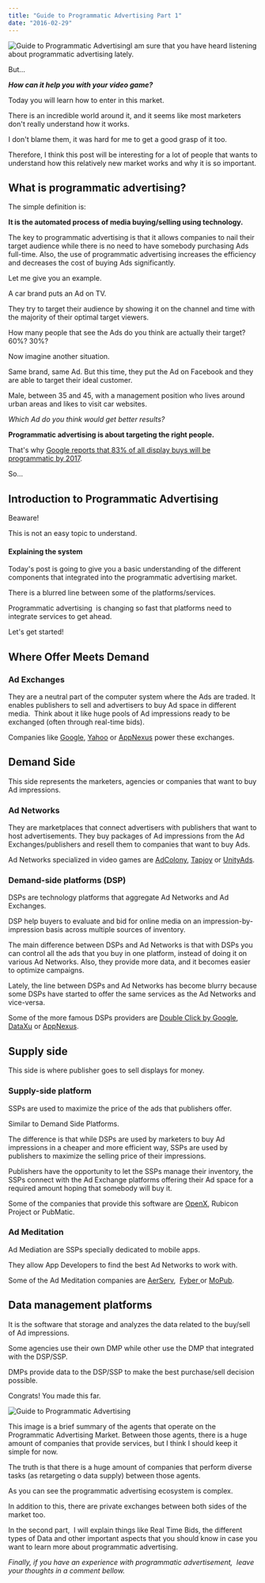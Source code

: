 ```yaml
---
title: "Guide to Programmatic Advertising Part 1"
date: "2016-02-29"
---
```


![Guide to Programmatic Advertising](images/programmatic-ads-part-1-1024x681.jpg "Guide to Programmatic Advertising")I am sure that you have heard listening about programmatic advertising lately.

But...

**_How can it help you with your video game?_**

Today you will learn how to enter in this market.

There is an incredible world around it, and it seems like most marketers don't really understand how it works.

I don't blame them, it was hard for me to get a good grasp of it too.

Therefore, I think this post will be interesting for a lot of people that wants to understand how this relatively new market works and why it is so important.

## **What is programmatic advertising?**

The simple definition is:

**It is the automated process of media buying/selling using technology.**

The key to programmatic advertising is that it allows companies to nail their target audience while there is no need to have somebody purchasing Ads full-time. Also, the use of programmatic advertising increases the efficiency and decreases the cost of buying Ads significantly.

Let me give you an example.

A car brand puts an Ad on TV.

They try to target their audience by showing it on the channel and time with the majority of their optimal target viewers.

How many people that see the Ads do you think are actually their target? 60%? 30%?

Now imagine another situation.

Same brand, same Ad. But this time, they put the Ad on Facebook and they are able to target their ideal customer.

Male, between 35 and 45, with a management position who lives around urban areas and likes to visit car websites.

_Which Ad do you think would get better results?_

**Programmatic advertising is about targeting the right people.**

That's why [Google reports that 83% of all display buys will be programmatic by 2017](https://www.thinkwithgoogle.com/topics/programmatic.html).

So...

## **Introduction to Programmatic Advertising**

Beaware!

This is not an easy topic to understand.

#### **Explaining the system**

Today's post is going to give you a basic understanding of the different components that integrated into the programmatic advertising market.

There is a blurred line between some of the platforms/services.

Programmatic advertising  is changing so fast that platforms need to integrate services to get ahead.

Let's get started!

## **Where Offer Meets Demand**

### Ad Exchanges

They are a neutral part of the computer system where the Ads are traded. It enables publishers to sell and advertisers to buy Ad space in different media.  Think about it like huge pools of Ad impressions ready to be exchanged (often through real-time bids).

Companies like [Google](https://www.doubleclickbygoogle.com/solutions/digital-marketing/ad-exchange/), [Yahoo](https://advertising.yahoo.com/index.htm) or [AppNexus](http://www.appnexus.com) power these exchanges.

## **Demand Side**

This side represents the marketers, agencies or companies that want to buy Ad impressions.

### Ad Networks

They are marketplaces that connect advertisers with publishers that want to host advertisements. They buy packages of Ad impressions from the Ad Exchanges/publishers and resell them to companies that want to buy Ads.

Ad Networks specialized in video games are [AdColony](http://www.adcolony.com), [Tapjoy](https://home.tapjoy.com/) or [UnityAds](https://unity3d.com/services/ads).

### Demand-side platforms (DSP)

DSPs are technology platforms that aggregate Ad Networks and Ad Exchanges.

DSP help buyers to evaluate and bid for online media on an impression-by-impression basis across multiple sources of inventory.

The main difference between DSPs and Ad Networks is that with DSPs you can control all the ads that you buy in one platform, instead of doing it on various Ad Networks. Also, they provide more data, and it becomes easier to optimize campaigns.

Lately, the line between DSPs and Ad Networks has become blurry because some DSPs have started to offer the same services as the Ad Networks and vice-versa.

Some of the more famous DSPs providers are [Double Click by Google](https://www.doubleclickbygoogle.com), [DataXu](https://www.dataxu.com/) or [AppNexus](https://www.appnexus.com/en).

## **Supply side**

This side is where publisher goes to sell displays for money.

### Supply-side platform

SSPs are used to maximize the price of the ads that publishers offer.

Similar to Demand Side Platforms.

The difference is that while DSPs are used by marketers to buy Ad impressions in a cheaper and more efficient way, SSPs are used by publishers to maximize the selling price of their impressions.

Publishers have the opportunity to let the SSPs manage their inventory, the SSPs connect with the Ad Exchange platforms offering their Ad space for a required amount hoping that somebody will buy it.

Some of the companies that provide this software are [OpenX](http://openx.com/product/ssp/), Rubicon Project or PubMatic.

### Ad Meditation

Ad Mediation are SSPs specially dedicated to mobile apps.

They allow App Developers to find the best Ad Networks to work with.

Some of the Ad Meditation companies are [AerServ](https://www.aerserv.com/),  [Fyber ](http://www.fyber.com/)or [MoPub](http://www.mopub.com/).

## **Data management platforms**

It is the software that storage and analyzes the data related to the buy/sell of Ad impressions.

Some agencies use their own DMP while other use the DMP that integrated with the DSP/SSP.

DMPs provide data to the DSP/SSP to make the best purchase/sell decision possible.

Congrats! You made this far.

![Guide to Programmatic Advertising](images/Offer-Side-1024x768.jpg "Guide to Programmatic Advertising")

This image is a brief summary of the agents that operate on the Programmatic Advertising Market. Between those agents, there is a huge amount of companies that provide services, but I think I should keep it simple for now.

The truth is that there is a huge amount of companies that perform diverse tasks (as retargeting o data supply) between those agents.

As you can see the programmatic advertising ecosystem is complex.

In addition to this, there are private exchanges between both sides of the market too.

In the second part,  I will explain things like Real Time Bids, the different types of Data and other important aspects that you should know in case you want to learn more about programmatic advertising.

_Finally, if you have an experience with programmatic advertisement,  leave your thoughts in a comment bellow._
